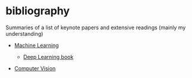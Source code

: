 # bibliography
Summaries of a list of keynote papers and extensive readings (mainly my understanding)

* [Machine Learning](Machine-Learning.md)
     - [Deep Learning book](DeepLearning.pdf)

* [Computer Vision](Computer-Vision.md)

